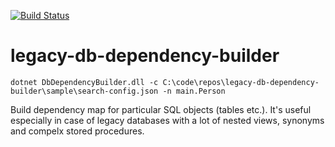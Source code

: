 [![Build Status](https://dev.azure.com/mtkorg/oss-projects/_apis/build/status/MaximTkachenko.legacy-db-dependency-builder?branchName=master)](https://dev.azure.com/mtkorg/oss-projects/_build/latest?definitionId=4&branchName=master)

# legacy-db-dependency-builder

```
dotnet DbDependencyBuilder.dll -c C:\code\repos\legacy-db-dependency-builder\sample\search-config.json -n main.Person
```

Build dependency map for particular SQL objects (tables etc.). It's useful especially in case of legacy databases with a lot of nested views, synonyms and compelx stored procedures.
